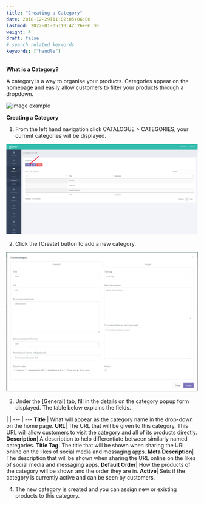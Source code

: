 ```yaml
---
title: "Creating a Category"
date: 2018-12-29T11:02:05+06:00
lastmod: 2022-01-05T10:42:26+06:00
weight: 4
draft: false
# search related keywords
keywords: ["handle"]
---
```


**What is a Category?**<br>

A category is a way to organise your products. Categories appear on the homepage and easily allow customers to filter your products through a dropdown.

![image example](img-1.jpg "image")

**Creating a Category**<br>

1. From the left hand navigation click CATALOGUE > CATEGORIES, your current categories will be displayed.

![image example](img-2.jpg "image")

2. Click the [Create] button to add a new category.

![image example](img-3.jpg "image")

3. Under the [General] tab, fill in the details on the category popup form displayed. The table below explains the fields.

 |  |
--- | ---
**Title** | What will appear as the category name in the drop-down on the home page.
**URL**| The URL that will be given to this category. This URL will allow customers to visit the category and all of its products directly.
**Description**| A description to help differentiate between similarly named categories.
**Title Tag**| The title that will be shown when sharing the URL online on the likes of social media and messaging apps.
**Meta Description**| The description that will be shown when sharing the URL online on the likes of social media and messaging apps.
**Default Order**| How the products of the category will be shown and the order they are in.
**Active**| Sets if the category is currently active and can be seen by customers.

4. The new category is created and you can assign new or existing products to this category.
